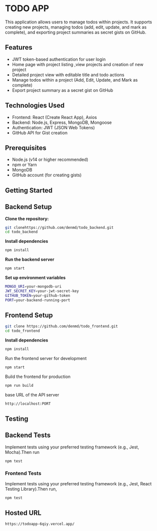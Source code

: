 
# TODO APP

This application allows users to manage todos within projects. It supports creating new projects, managing todos (add, edit, update, and mark as complete), and exporting project summaries as secret gists on GitHub.


## Features
- JWT token-based authentication for user login
- Home page with project listing ,view projects and creation of new project
- Detailed project view with editable title and todo actions
- Manage todos within a project (Add, Edit, Update, and Mark as complete)
- Export project summary as a secret gist on GitHub



## Technologies Used

- Frontend: React (Create React App), Axios
- Backend: Node.js, Express, MongoDB, Mongoose
- Authentication: JWT (JSON Web Tokens)
- GitHub API for Gist creation

##  Prerequisites

- Node.js (v14 or higher recommended)
- npm or Yarn
- MongoDB
- GitHub account (for creating gists)
##   Getting Started

 ## Backend Setup

  **Clone the repository:**

   ```sh
   git clonehttps://github.com/denmd/todo_backend.git
   cd todo_backend  

```
**Install dependencies**
 ```sh
 npm install

```
**Run the backend server**

```sh
npm start
```

**Set up environment variables**
```sh
MONGO_URI=your-mongodb-uri
JWT_SECRET_KEY=your-jwt-secret-key
GITHUB_TOKEN=your-github-token
PORT=your-backend-running-port
```

## Frontend Setup

   ```sh
   git clone https://github.com/denmd/todo_frontend.git
   cd todo_frontend  
```

**Install dependencies**
 ```sh
 npm install

```

Run the frontend server for development

``` sh
npm start
```
Build the frontend for production
```sh
npm run build
```
base URL of the API server
```sh
http://localhost:PORT
```




## Testing
## Backend Tests
Implement tests using your preferred testing framework (e.g., Jest, Mocha).Then run
``` ssh
npm test
```
### Frontend Tests

Implement tests using your preferred testing framework (e.g., Jest, React Testing Library).Then run,

``` ssh
npm test
```


## Hosted URL

```sh
https://todoapp-6qiy.vercel.app/
```
